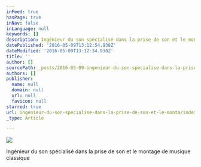 ```yaml
---
inFeed: true
hasPage: true
inNav: false
inLanguage: null
keywords: []
description: Ingénieur du son spécialisé dans la prise de son et le montage de musique classique
datePublished: '2016-05-09T13:12:54.938Z'
dateModified: '2016-05-09T13:12:34.930Z'
title: ''
author: []
sourcePath: _posts/2016-05-09-ingenieur-du-son-specialise-dans-la-prise-de-son-et-le-monta.md
authors: []
publisher:
  name: null
  domain: null
  url: null
  favicon: null
starred: true
url: ingenieur-du-son-specialise-dans-la-prise-de-son-et-le-monta/index.html
_type: Article

---
```

![](https://the-grid-user-content.s3-us-west-2.amazonaws.com/95d91c28-e4f5-46ad-87df-ee500a1fd37d.jpg)

Ingénieur du son spécialisé dans la prise de son et le montage de musique classique